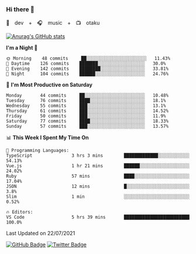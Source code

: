 ### Hi there 👋

🚀　dev　+　🎧　music　+　📺　otaku


[![Anurag's GitHub stats](https://github-readme-stats.vercel.app/api?username=koheitasaka&count_private=true&show_icons=true&theme=monokai)](https://github.com/koheitasaka/github-readme-stats)

<!--START_SECTION:waka-->
**I'm a Night 🦉** 

```text
🌞 Morning    48 commits     ██░░░░░░░░░░░░░░░░░░░░░░░   11.43% 
🌆 Daytime    126 commits    ███████░░░░░░░░░░░░░░░░░░   30.0% 
🌃 Evening    142 commits    ████████░░░░░░░░░░░░░░░░░   33.81% 
🌙 Night      104 commits    ██████░░░░░░░░░░░░░░░░░░░   24.76%

```
📅 **I'm Most Productive on Saturday** 

```text
Monday       44 commits     ██░░░░░░░░░░░░░░░░░░░░░░░   10.48% 
Tuesday      76 commits     ████░░░░░░░░░░░░░░░░░░░░░   18.1% 
Wednesday    55 commits     ███░░░░░░░░░░░░░░░░░░░░░░   13.1% 
Thursday     61 commits     ███░░░░░░░░░░░░░░░░░░░░░░   14.52% 
Friday       50 commits     ███░░░░░░░░░░░░░░░░░░░░░░   11.9% 
Saturday     77 commits     ████░░░░░░░░░░░░░░░░░░░░░   18.33% 
Sunday       57 commits     ███░░░░░░░░░░░░░░░░░░░░░░   13.57%

```


📊 **This Week I Spent My Time On** 

```text
💬 Programming Languages: 
TypeScript               3 hrs 3 mins        █████████████░░░░░░░░░░░░   54.13% 
Vue.js                   1 hr 21 mins        ██████░░░░░░░░░░░░░░░░░░░   24.02% 
Ruby                     57 mins             ████░░░░░░░░░░░░░░░░░░░░░   17.04% 
JSON                     12 mins             █░░░░░░░░░░░░░░░░░░░░░░░░   3.8% 
Slim                     1 min               ░░░░░░░░░░░░░░░░░░░░░░░░░   0.52%

🔥 Editors: 
VS Code                  5 hrs 39 mins       █████████████████████████   100.0%

```


 Last Updated on 22/07/2021
<!--END_SECTION:waka-->

[![GitHub Badge](https://img.shields.io/badge/GitHub-100000?style=for-the-badge&logo=github&logoColor=white)](https://github.com/koheitasaka)
[![Twitter Badge](https://img.shields.io/badge/Twitter-1DA1F2?style=for-the-badge&logo=twitter&logoColor=white)](https://twitter.com/sleep_asleep_)
